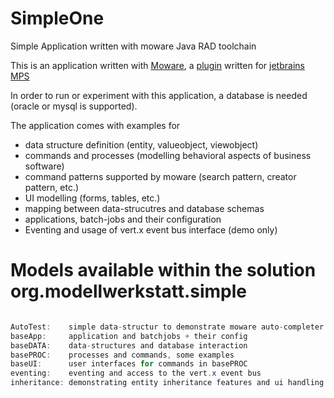 # SimpleOne
Simple Application written with moware Java RAD toolchain


This is an application written with [Moware](http://modellwerkstatt.org/moware.html), a [plugin](https://github.com/danielstieger/moware35) written for 
[jetbrains MPS](https://www.jetbrains.com/mps)  

In order to run or experiment with this application, a database is needed (oracle or mysql is supported).


The application comes with examples for

* data structure definition (entity, valueobject, viewobject)
* commands and processes (modelling behavioral aspects of business software)
* command patterns supported by moware (search pattern, creator pattern, etc.)
* UI modelling (forms, tables, etc.)
* mapping between data-strucutres and database schemas
* applications, batch-jobs and their configuration  
* Eventing and usage of vert.x event bus interface (demo only)


# Models available within the solution org.modellwerkstatt.simple 
```java

AutoTest:    simple data-structur to demonstrate moware auto-completer
baseApp:     application and batchjobs + their config
baseDATA:    data-structures and database interaction
basePROC:    processes and commands, some examples
baseUI:      user interfaces for commands in basePROC 
eventing: 	 eventing and access to the vert.x event bus
inheritance: demonstrating entity inheritance features and ui handling

```
